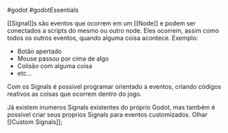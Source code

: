 #godot #godotEssentials 

[[Signal]]s são eventos que ocorrem em um [[Node]] e podem ser conectados a scripts do mesmo ou outro node. Eles ocorrem, assim como todos os outros eventos, quando alguma coisa acontece. Exemplo:

- Botão apertado
- Mouse passou por cima de algo
- Colisão com alguma coisa
- etc...

Com os Signals é possivel programar orientado a eventos, criando códigos reativos as coisas que ocorrem dentro do jogo.

Já existem inumeros Signals existentes do próprio Godot, mas também é possivel criar seus proprios Signals para eventos customizados. Olhar [[Custom Signals]];

